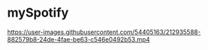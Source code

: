 # mySpotify


https://user-images.githubusercontent.com/54405163/212935588-882579b8-24de-4fae-be63-c546e0492b53.mp4

